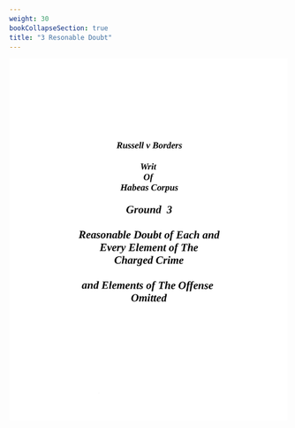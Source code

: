```yaml
---
weight: 30
bookCollapseSection: true
title: "3 Resonable Doubt"
---
```

![us_constitution_rip](jpg/hc3_01.jpg)
